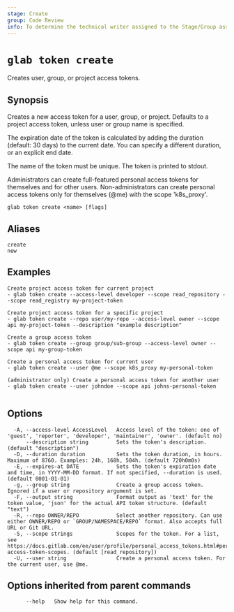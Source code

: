 ```yaml
---
stage: Create
group: Code Review
info: To determine the technical writer assigned to the Stage/Group associated with this page, see https://about.gitlab.com/handbook/product/ux/technical-writing/#assignments
---
```


<!--
This documentation is auto generated by a script.
Please do not edit this file directly. Run `make gen-docs` instead.
-->

# `glab token create`

Creates user, group, or project access tokens.

## Synopsis

Creates a new access token for a user, group, or project. Defaults to a
project access token, unless user or group name is specified.

The expiration date of the token is calculated by adding the duration
(default: 30 days) to the current date. You can specify a different duration,
or an explicit end date.

The name of the token must be unique. The token is printed to stdout.

Administrators can create full-featured personal access tokens for themselves and for other users.
Non-administrators can create personal access tokens only for themselves (@me) with the scope 'k8s_proxy'.

```plaintext
glab token create <name> [flags]
```

## Aliases

```plaintext
create
new
```

## Examples

```plaintext
Create project access token for current project
- glab token create --access-level developer --scope read_repository --scope read_registry my-project-token

Create project access token for a specific project
- glab token create --repo user/my-repo --access-level owner --scope api my-project-token --description "example description"

Create a group access token
- glab token create --group group/sub-group --access-level owner --scope api my-group-token

Create a personal access token for current user
- glab token create --user @me --scope k8s_proxy my-personal-token

(administrator only) Create a personal access token for another user
- glab token create --user johndoe --scope api johns-personal-token


```

## Options

```plaintext
  -A, --access-level AccessLevel   Access level of the token: one of 'guest', 'reporter', 'developer', 'maintainer', 'owner'. (default no)
      --description string         Sets the token's description. (default "description")
  -D, --duration duration          Sets the token duration, in hours. Maximum of 8760. Examples: 24h, 168h, 504h. (default 720h0m0s)
  -E, --expires-at DATE            Sets the token's expiration date and time, in YYYY-MM-DD format. If not specified, --duration is used. (default 0001-01-01)
  -g, --group string               Create a group access token. Ignored if a user or repository argument is set.
  -F, --output string              Format output as 'text' for the token value, 'json' for the actual API token structure. (default "text")
  -R, --repo OWNER/REPO            Select another repository. Can use either OWNER/REPO or `GROUP/NAMESPACE/REPO` format. Also accepts full URL or Git URL.
  -S, --scope strings              Scopes for the token. For a list, see https://docs.gitlab.com/ee/user/profile/personal_access_tokens.html#personal-access-token-scopes. (default [read_repository])
  -U, --user string                Create a personal access token. For the current user, use @me.
```

## Options inherited from parent commands

```plaintext
      --help   Show help for this command.
```
